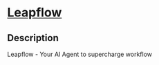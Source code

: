 # [Leapflow](https://leapflow.tech)

## Description

Leapflow -  Your AI Agent to supercharge workflow
